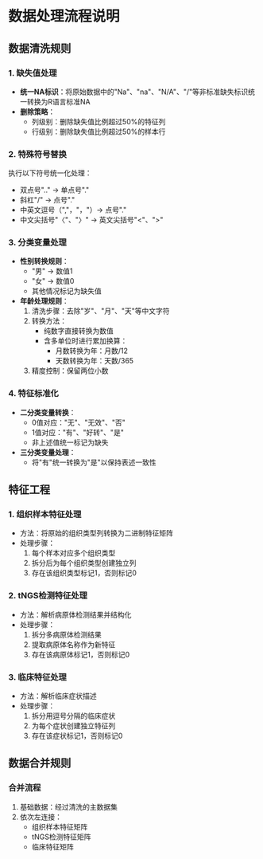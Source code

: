 # 数据处理流程说明

## 数据清洗规则

### 1. 缺失值处理
- **统一NA标识**：将原始数据中的"Na"、"na"、"N/A"、"/"等非标准缺失标识统一转换为R语言标准NA
- **删除策略**：
  - 列级别：删除缺失值比例超过50%的特征列
  - 行级别：删除缺失值比例超过50%的样本行

### 2. 特殊符号替换
执行以下符号统一化处理：
- 双点号".." → 单点号"."
- 斜杠"/" → 点号"."
- 中英文逗号（","，"，"）→ 点号"."
- 中文尖括号"〈"、"〉" → 英文尖括号"<"、">"

### 3. 分类变量处理
- **性别转换规则**：
  - "男" → 数值1
  - "女" → 数值0
  - 其他情况标记为缺失值
- **年龄处理规则**：
  1. 清洗步骤：去除"岁"、"月"、"天"等中文字符
  2. 转换方法：
     - 纯数字直接转换为数值
     - 含多单位时进行累加换算：
       - 月数转换为年：月数/12
       - 天数转换为年：天数/365
  3. 精度控制：保留两位小数

### 4. 特征标准化
- **二分类变量转换**：
  - 0值对应："无"、"无效"、"否"
  - 1值对应："有"、"好转"、"是"
  - 非上述值统一标记为缺失
- **三分类变量处理**：
  - 将"有"统一转换为"是"以保持表述一致性

## 特征工程

### 1. 组织样本特征处理
- 方法：将原始的组织类型列转换为二进制特征矩阵
- 处理步骤：
  1. 每个样本对应多个组织类型
  2. 拆分后为每个组织类型创建独立列
  3. 存在该组织类型标记1，否则标记0

### 2. tNGS检测特征处理
- 方法：解析病原体检测结果并结构化
- 处理步骤：
  1. 拆分多病原体检测结果
  2. 提取病原体名称作为新特征
  3. 存在该病原体标记1，否则标记0

### 3. 临床特征处理
- 方法：解析临床症状描述
- 处理步骤：
  1. 拆分用逗号分隔的临床症状
  2. 为每个症状创建独立特征列
  3. 存在该症状标记1，否则标记0

## 数据合并规则

### 合并流程
1. 基础数据：经过清洗的主数据集
2. 依次左连接：
   - 组织样本特征矩阵
   - tNGS检测特征矩阵
   - 临床特征矩阵
